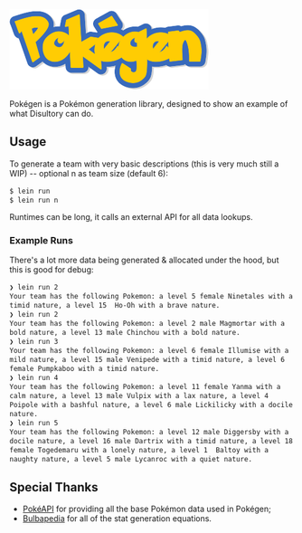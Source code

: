 ![Pokegen Logo](res/logo.png)

Pokégen is a Pokémon generation library, designed to show an example of
what Disultory can do.

## Usage

To generate a team with very basic descriptions (this is very much still
a WIP) -- optional n as team size (default 6):

```
$ lein run
$ lein run n
```

Runtimes can be long, it calls an external API for all data lookups.

### Example Runs

There's a lot more data being generated & allocated under the hood, but this is good for debug:

```
❯ lein run 2
Your team has the following Pokemon: a level 5 female Ninetales with a timid nature, a level 15  Ho-Oh with a brave nature.
❯ lein run 2
Your team has the following Pokemon: a level 2 male Magmortar with a bold nature, a level 13 male Chinchou with a bold nature.
❯ lein run 3
Your team has the following Pokemon: a level 6 female Illumise with a mild nature, a level 15 male Venipede with a timid nature, a level 6 female Pumpkaboo with a timid nature.
❯ lein run 4
Your team has the following Pokemon: a level 11 female Yanma with a calm nature, a level 13 male Vulpix with a lax nature, a level 4  Poipole with a bashful nature, a level 6 male Lickilicky with a docile nature.
❯ lein run 5
Your team has the following Pokemon: a level 12 male Diggersby with a docile nature, a level 16 male Dartrix with a timid nature, a level 18 female Togedemaru with a lonely nature, a level 1  Baltoy with a naughty nature, a level 5 male Lycanroc with a quiet nature.
```

## Special Thanks

- [PokéAPI](https://pokeapi.co/) for providing all the base Pokémon data
used in Pokégen;
- [Bulbapedia](https://bulbapedia.bulbagarden.net/wiki/) for all of the
stat generation equations.
